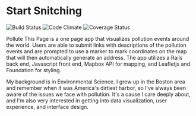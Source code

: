 # Start Snitching
![Build Status](https://codeship.com/projects/ee6bf4b0-2f22-0134-5cab-5ebc8f268022/status?branch=master)
![Code Climate](https://codeclimate.com/github/padrigirdap/start-snitching.png)
![Coverage Status](https://coveralls.io/repos/padrigirdap/start-snitching/badge.png)

Pollute This Page is a one page app that visualizes pollution events around the world. Users are able to submit links with descriptions of the pollution events and are prompted to use a marker to mark coordinates on the map that will then automatically generate an address. The app utilizes a Rails back end, Javascript front end, Mapbox API for mapping, and Leafletjs and Foundation for styling.

My background is in Environmental Science. I grew up in the Boston area and remember when it was America's dirtiest harbor, so I've always been aware of the issues we face with pollution. It's a cause I care deeply about, and I'm also very interested in getting into data visualization, user experience, and interface design.
